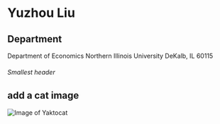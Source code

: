 # Yuzhou Liu

## Department

Department of Economics
Northern Illinois University
DeKalb, IL 60115

###### Smallest header

## add a cat image
![Image of Yaktocat](https://octodex.github.com/images/yaktocat.png)
